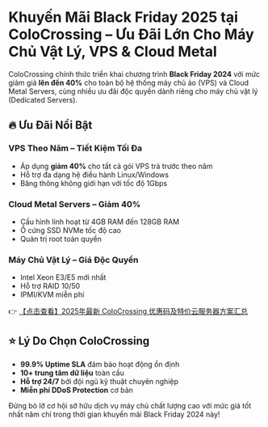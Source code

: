 # Khuyến Mãi Black Friday 2025 tại ColoCrossing – Ưu Đãi Lớn Cho Máy Chủ Vật Lý, VPS & Cloud Metal

ColoCrossing chính thức triển khai chương trình **Black Friday 2024** với mức giảm giá **lên đến 40%** cho toàn bộ hệ thống máy chủ ảo (VPS) và Cloud Metal Servers, cùng nhiều ưu đãi độc quyền dành riêng cho máy chủ vật lý (Dedicated Servers).

## 🔥 Ưu Đãi Nổi Bật

### VPS Theo Năm – Tiết Kiệm Tối Đa
- Áp dụng **giảm 40%** cho tất cả gói VPS trả trước theo năm
- Hỗ trợ đa dạng hệ điều hành Linux/Windows
- Băng thông không giới hạn với tốc độ 1Gbps

### Cloud Metal Servers – Giảm 40%
- Cấu hình linh hoạt từ 4GB RAM đến 128GB RAM
- Ổ cứng SSD NVMe tốc độ cao
- Quản trị root toàn quyền

### Máy Chủ Vật Lý – Giá Độc Quyền
- Intel Xeon E3/E5 mới nhất
- Hỗ trợ RAID 10/50
- IPMI/KVM miễn phí

👉 [【点击查看】2025年最新 ColoCrossing 优惠码及特价云服务器方案汇总](https://bit.ly/ColoCrossing)

## ⭐ Lý Do Chọn ColoCrossing
- **99.9% Uptime SLA** đảm bảo hoạt động ổn định
- **10+ trung tâm dữ liệu** toàn cầu
- **Hỗ trợ 24/7** bởi đội ngũ kỹ thuật chuyên nghiệp
- **Miễn phí DDoS Protection** cơ bản

Đừng bỏ lỡ cơ hội sở hữu dịch vụ máy chủ chất lượng cao với mức giá tốt nhất năm chỉ trong thời gian khuyến mãi Black Friday 2024 này!